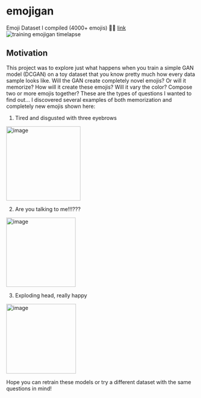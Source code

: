 # emojigan
Emoji Dataset I compiled (4000+ emojis) 🤩😫 [link](https://drive.google.com/drive/folders/1kqKJU3o8v3mIS2F4kpE_kRBUjYXUncSm)
![training emojigan timelapse](img/emojigan.gif)
## Motivation 
This project was to explore just what happens when you train a simple GAN model (DCGAN) on a toy dataset that you know pretty much how every data sample looks like. Will the GAN create completely novel emojis? Or will it memorize? How will it create these emojis? Will it vary the color? Compose two or more emojis together? These are the types of questions I wanted to find out... I discovered several examples of both memorization and completely new emojis shown here: 

1. Tired and disgusted with three eyebrows
<img width="197" alt="image" src="https://user-images.githubusercontent.com/69642575/196162853-7e7603ab-21a5-4b4d-86a5-b6fc095bbdc2.png">

2. Are you talking to me!!!???
<img width="184" alt="image" src="https://user-images.githubusercontent.com/69642575/196163056-55682d89-2888-4326-8ba9-8acdeca3a3ce.png">

3. Exploding head, really happy
<img width="185" alt="image" src="https://user-images.githubusercontent.com/69642575/196163146-484be9ab-808f-4ea7-bd5e-5dff4559ee95.png">

Hope you can retrain these models or try a different dataset with the same questions in mind!
